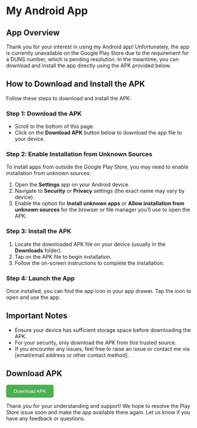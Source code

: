 # My Android App

## App Overview
Thank you for your interest in using my Android app! Unfortunately, the app is currently unavailable on the Google Play Store due to the requirement for a DUNS number, which is pending resolution. In the meantime, you can download and install the app directly using the APK provided below.

## How to Download and Install the APK

Follow these steps to download and install the APK:

### Step 1: Download the APK
- Scroll to the bottom of this page.
- Click on the **Download APK** button below to download the app file to your device.

### Step 2: Enable Installation from Unknown Sources
To install apps from outside the Google Play Store, you may need to enable installation from unknown sources:
1. Open the **Settings** app on your Android device.
2. Navigate to **Security** or **Privacy** settings (the exact name may vary by device).
3. Enable the option for **Install unknown apps** or **Allow installation from unknown sources** for the browser or file manager you’ll use to open the APK.

### Step 3: Install the APK
1. Locate the downloaded APK file on your device (usually in the **Downloads** folder).
2. Tap on the APK file to begin installation.
3. Follow the on-screen instructions to complete the installation.

### Step 4: Launch the App
Once installed, you can find the app icon in your app drawer. Tap the icon to open and use the app.

## Important Notes
- Ensure your device has sufficient storage space before downloading the APK.
- For your security, only download the APK from this trusted source.
- If you encounter any issues, feel free to raise an issue or contact me via [email/email address or other contact method].

## Download APK
<button style="padding: 10px 20px; background-color: #4CAF50; color: white; border: none; border-radius: 5px; cursor: pointer;">Download APK</button>

Thank you for your understanding and support! We hope to resolve the Play Store issue soon and make the app available there again. Let us know if you have any feedback or questions.

